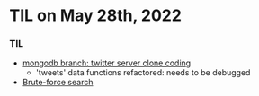 # **TIL on May 28th, 2022**

### TIL
- [mongodb branch: twitter server clone coding](https://github.com/neppiness/Dwitter_server)
  - 'tweets' data functions refactored: needs to be debugged
- [Brute-force search](../../../Computer%20Science/Algorithm/brute-force-05-27-2022.md)